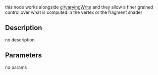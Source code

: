 this node works alongside [gl/varyingWrite](/docs/nodes/gl/varyingWrite) and they allow a finer grained control over
what is computed in the vertex or the fragment shader



## Description
no description
## Parameters
no params